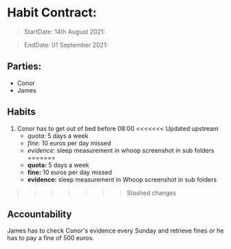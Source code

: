 # Habit Contract:

> StartDate: 14th August 2021:

> EndDate: 01 September 2021:

## Parties:

- Conor
- James

## Habits

1. Conor has to get out of bed before 08:00
<<<<<<< Updated upstream
    * *quota:* 5 days a week
    * *fine:* 10 euros per day missed
    * *evidence:* sleep measurement in whoop screenshot in sub folders
=======
    * **quota:** 5 days a week
    * **fine:** 10 euros per day missed
    * **evidence:** sleep measurement in Whoop screenshot in sub folders
>>>>>>> Stashed changes


## Accountability

James has to check Conor's evidence every Sunday and retrieve fines or he has to pay a fine of 500 euros.


